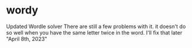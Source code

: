 # wordy
Updated Wordle solver
There are still a few problems with it. it doesn't do so well when you have the same letter twice in the word. I'll fix that later "April 8th, 2023"

